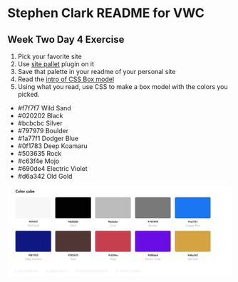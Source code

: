 # Stephen Clark README for VWC

## Week Two Day 4 Exercise

1. Pick your favorite site
2. Use [site pallet](http://palette.site/) plugin on it
3. Save that palette in your readme of your personal site
4. Read the [intro of CSS Box model](https://developer.mozilla.org/en-US/docs/Web/CSS/CSS_Box_Model/Introduction_to_the_CSS_box_model)
5. Using what you read, use CSS to make a box model with the colors you picked.

- #f7f7f7 Wild Sand
- #020202 Black
- #bcbcbc Silver
- #797979 Boulder
- #1a77f1 Dodger Blue
- #0f1783 Deep Koamaru
- #503635 Rock
- #c63f4e Mojo
- #690de4 Electric Violet
- #d6a342 Old Gold

![site-pallette screenshot using YouTube colors](images/site-pallette.JPG)
